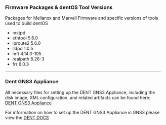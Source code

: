 
### Firmware Packages & dentOS Tool Versions
Packages for Mellanox and Marvell Firmware and specific versions of tools used to build dentOS

- mstpd
- ethtool 5.6.0
- iproute2 5.6.0
- lldpd 1.0.5
- mft 4.14.0-105
- realpath 8.26-3
- frr 6.0.3

---
### Dent GNS3 Appliance

All necessary files for setting up the DENT GNS3 Appliance, including the disk image, XML configuration, and related artifacts can be found here: [DENT GNS3 Appliance](https://1drv.ms/f/c/b4d5fd54a1a7d444/EkTUp6FU_dUggLQdrwAAAAABU-4TzozwwGtsV7u5ib1Q0A?e=mEEETi)

For information on how to set up the DENT GNS3 Appliance in GNS3 please view the [DENT DOCS](https://docs.dent.dev/Installation.html)